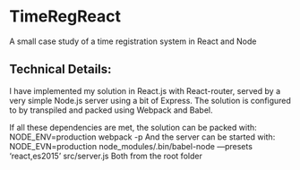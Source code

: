 # TimeRegReact
A small case study of a time registration system in React and Node

## Technical Details:
I have implemented my solution in React.js with React-router, served by a very simple Node.js server using a bit of Express. 
The solution is configured to by transpiled and packed using Webpack and Babel.

If all these dependencies are met, the solution can be packed with: 
NODE_ENV=production webpack -p
And the server can be started with:
NODE_EVN=production node_modules/.bin/babel-node —presets ‘react,es2015’ src/server.js
Both from the root folder
